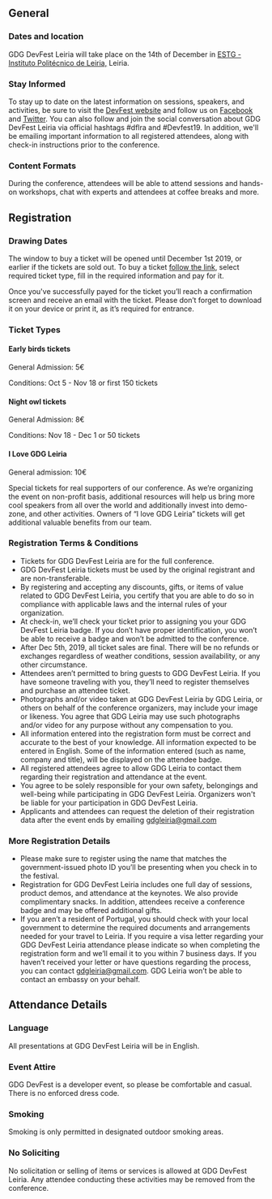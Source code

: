 ## General

### Dates and location

GDG DevFest Leiria will take place on the 14th of December in [ESTG - Instituto Politécnico de Leiria,]( https://www.google.com.ua/maps/place/Politécnico+de+Leiria+%7C+ESTG+-+Escola+Superior+de+Tecnologia+e+Gestão_Edif%C3%ADcio+D/@39.734465,-8.8232337,17z/data=!3m1!4b1!4m5!3m4!1s0xd22735a4e067afb:0xcfaf619f4450fa76!8m2!3d39.734465!4d-8.821045) Leiria.

### Stay Informed

To stay up to date on the latest information on sessions, speakers, and activities, be sure to visit the [DevFest website](https://devfest.gdgleiria.xyz) and follow us on [Facebook](https://www.facebook.com/gdgleiria/) and [Twitter](https://twitter.com/gdgleiria). You can also follow and join the social conversation about GDG DevFest Leiria via official hashtags #dflra and #Devfest19. In addition, we'll be emailing important information to all registered attendees, along with check-in instructions prior to the conference.

### Content Formats

During the conference, attendees will be able to attend sessions and hands-on workshops, chat with experts and attendees at coffee breaks and more.
  
## Registration


### Drawing Dates

The window to buy a ticket will be opened until December 1st 2019, or earlier if the tickets are sold out.  To buy a ticket [follow the link]( https://ti.to/gdg-leiria/devfest-2019), select required ticket type, fill in the required information and pay for it.

Once you've successfully payed for the ticket you’ll reach a confirmation screen and receive an email with the ticket. Please don’t forget to download it on your device or print it, as it’s required for entrance.

  

### Ticket Types

#### **Early birds tickets**

General Admission: 5€

Conditions: Oct 5 - Nov 18 or first 150 tickets

#### **Night owl tickets**

General Admission: 8€

Conditions: Nov 18 - Dec 1 or 50 tickets

#### **I Love GDG Leiria**

General admission: 10€

Special tickets for real supporters of our conference. As we’re organizing the event on non-profit basis, additional resources will help us bring more cool speakers from all over the world and additionally invest into demo-zone, and other activities. Owners of “I love GDG Leiria” tickets will get additional valuable benefits from our team.

  

### Registration Terms & Conditions

- Tickets for GDG DevFest Leiria are for the full conference. 
- GDG DevFest Leiria tickets must be used by the original registrant and are non-transferable. 
- By registering and accepting any discounts, gifts, or items of value related to GDG DevFest Leiria, you certify that you are able to do so in compliance with applicable laws and the internal rules of your organization. 
- At check-in, we’ll check your ticket prior to assigning you your GDG DevFest Leiria badge. If you don’t have proper identification, you won’t be able to receive a badge and won’t be admitted to the conference.  
- After Dec 5th, 2019, all ticket sales are final. There will be no refunds or exchanges regardless of weather conditions, session availability, or any other circumstance. 
- Attendees aren’t permitted to bring guests to GDG DevFest Leiria. If you have someone traveling with you, they’ll need to register themselves and purchase an attendee ticket. 
- Photographs and/or video taken at GDG DevFest Leiria by GDG Leiria, or others on behalf of the conference organizers, may include your image or likeness. You agree that GDG Leiria may use such photographs and/or video for any purpose without any compensation to you. 
- All information entered into the registration form must be correct and accurate to the best of your knowledge. All information expected to be entered in English. Some of the information entered (such as name, company and title), will be displayed on the attendee badge. 
- All registered attendees agree to allow GDG Leiria to contact them regarding their registration and attendance at the event. 
- You agree to be solely responsible for your own safety, belongings and well-being while participating in GDG DevFest Leiria. Organizers won't be liable for your participation in GDG DevFest Leiria. 
- Applicants and attendees can request the deletion of their registration data after the event ends by emailing [gdgleiria@gmail.com](mailto:gdgleiria@gmail.com)

### More Registration Details

- Please make sure to register using the name that matches the government-issued photo ID you’ll be presenting when you check in to the festival. 
- Registration for GDG DevFest Leiria includes one full day of sessions, product demos, and attendance at the keynotes. We also provide complimentary snacks. In addition, attendees receive a conference badge and may be offered additional gifts.  
- If you aren’t a resident of Portugal, you should check with your local government to determine the required documents and arrangements needed for your travel to Leiria. If you require a visa letter regarding your GDG DevFest Leiria attendance please indicate so when completing the registration form and we’ll email it to you within 7 business days. If you haven’t received your letter or have questions regarding the process, you can contact [gdgleiria@gmail.com](mailto:gdgleiria@gmail.com). GDG Leiria won’t be able to contact an embassy on your behalf. 
  

## Attendance Details

### Language

All presentations at GDG DevFest Leiria will be in English.

### Event Attire

GDG DevFest is a developer event, so please be comfortable and casual. There is no enforced dress code.


### Smoking

Smoking is only permitted in designated outdoor smoking areas.

### No Soliciting

No solicitation or selling of items or services is allowed at GDG DevFest Leiria. Any attendee conducting these activities may be removed from the conference.
